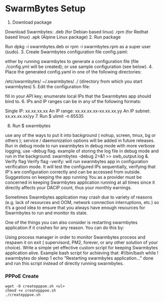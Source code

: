 # SwarmBytes Setup
1. Download package

Download Swarmbytes:
.deb (for Debian based linux)
.rpm (for Redhat based linux)
.apk (Alpine Linux package)
2. Run package

Run dpkg -i swarmbytes.deb or rpm -i swarmbytes.rpm as a super user (sudo).
3. Create Swarmbytes configuration file config.yaml:

either by running swarmbytes to generate a configuration file (file ./config.yml will be created);
or use sample configuration (see below).
4. Place the generated config.yaml in one of the following directories:

/etc/swarmbytes/
~/.swarmbytes/
./ (directory from which you start swarmbytes)
5. Edit the configuration file:

fill in your API key;
enumerate local IPs that the Swarmbytes app should bind to.
6. IPs and IP ranges can be in any of the following formats:

Single IP: xx.xx.xx.xx
An IP range: xx.xx.xx.xx-xx.xx.xx.yy
An IP subnet: xx.xx.xx.xx/yy
7. Run $ ulimit -n 65535

8. Run $ swarmbytes

use any of the ways to put it into background ( nohup, screen, tmux, bg or others );
service / daemonization options will be added in future releases.
Run in debug mode
to run swarmbytes in debug mode with more verbose logging, use -debug flag.
example of storing the log file in debug mode and run in the background: swarmbytes -debug 2>&1 >> swb_output.log &.
Verify flag
Verify flag -verify: will run swarmbytes app in configuration verification mode. It will test the configured IPs sequentially, verifying that IP's are configuration correctly and can be accessed from outside.
Suggestions on keeping the app running
You as a provider must be concerned in keeping Swarmbytes application running at all times since it directly affects your DACIP count, thus your monthly earnings.

Sometimes Swarmbytes application may crash due to variety of reasons (e.g. lack of resources and OOM, network connection interruptions, etc.) so it’s a good idea to ensure that you always have enough resources for Swarmbytes to run and monitor its state.

One of the things you can also consider is restarting swarmbytes application if it crashes for any reason. You can do this by:

Using process manager in order to monitor Swarmbytes process and respawn it on exit ( supervisord, PM2, forever, or any other solution of your choice).
Write a simple yet effective custom script for keeping Swarmbytes application alive. Example bash script for achieving that:
#!/bin/bash 
while ! swarmbytes 
do 
  sleep 1 
  echo "Restarting swarmbytes application..." 
done
and run this script instead of directly running swarmbytes.
### PPPoE Create
```
wget -O createpppoe.sh <ul>
chmod +x createpppoe.sh
./createpppoe.sh
